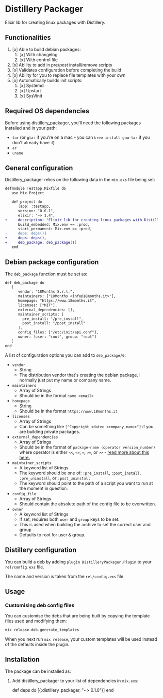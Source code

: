 # Distillery Packager

Elixir lib for creating linux packages with Distillery.

## Functionalities

 1. [x] Able to build debian packages:
     1. [x] With changelog
     2. [x] With control file
 2. [x] Ability to add in pre/post install/remove scripts
 3. [x] Validates configuration before completing the build
 4. [x] Ability for you to replace file templates with your own
 5. [x] Automatically builds init scripts:
     1. [x] Systemd
     2. [x] Upstart
     3. [x] SysVinit

## Required OS dependencies

Before using distillery_packager, you'll need the following packages installed and in your path:

 - `tar` (or `gtar` if you're on a mac - you can `brew install gnu-tar` if you don't already have it)
 - `ar`
 - `uname`

## General configuration

Distillery_packager relies on the following data in the `mix.exs` file being set:

```diff
defmodule Testapp.Mixfile do
   use Mix.Project

   def project do
      [app: :testapp,
      version: "0.0.1",
      elixir: "~> 1.4",
+     description: "Elixir lib for creating linux packages with Distillery",
      build_embedded: Mix.env == :prod,
      start_permanent: Mix.env == :prod,
-     deps: deps()]
+     deps: deps(),
+     deb_package: deb_package()]
   end
```

## Debian package configuration

The `deb_package` function must be set as:

```diff
def deb_package do
   [
      vendor: "18Months S.r.l.",
      maintainers: ["18Months <info@18months.it>"],
      homepage: "https://www.18months.it",
      licenses: ["MIT"],
      external_dependencies: [],
      maintainer_scripts: [
        pre_install: "/pre_install",
        post_install: "/post_install"
      ],
      config_files: ["/etc/init/api.conf"],
      owner: [user: "root", group: "root"]
   ]
end
```

A list of configuration options you can add to `deb_package/0`:

 - `vendor`
   - String
   - The distribution vendor that's creating the debian package. I normally just put my name or company name.
 - `maintainers`
   - Array of Strings
   - Should be in the format `name <email>`
 - `homepage`
   - String
   - Should be in the format `https://www.18months.it`
 - `licenses`
   - Array of Strings
   - Can be something like `["Copyright <date> <company_name>"]` if you are building private packages.
 - `external_dependencies`
   - Array of Strings
   - Should be in the format of `package-name (operator version_number)` where operator is either `<<`, `<=`, `=`, `>=`, or `>>` - [read more about this here.][1]
 - `maintainer_scripts`
   - A keyword list of Strings
   - The keyword should be one of: `:pre_install`, `:post_install`, `:pre_uninstall`, or `:post_uninstall`
   - The keyword should point to the path of a script you want to run at the moment in question.
 - `config_file`
   - Array of Strings
   - Should contain the absolute path of the config file to be overwritten.
 - `owner`
   - A keyword list of Strings
   - If set, requires both `user` and `group` keys to be set.
   - This is used when building the archive to set the correct user and group
   - Defaults to root for user & group.

## Distillery configuration

You can build a deb by adding `plugin DistilleryPackager.Plugin` to your `rel/config.exs` file.

The name and version is taken from the `rel/config.exs` file.

## Usage

### Customising deb config files

You can customise the debs that are being built by copying the template files used and modifying them:

```bash
mix release.deb.generate_templates
```

When you next run `mix release`, your custom templates will be used instead of the defaults inside the plugin.

## Installation

The package can be installed as:

  1. Add distillery_packager to your list of dependencies in `mix.exs`:

        def deps do
          [{:distillery_packager, "~> 0.1.0"}]
        end

[1]:https://www.debian.org/doc/manuals/maint-guide/dreq.en.html#control
